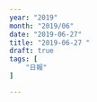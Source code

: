 ```yaml
---
year: "2019"
month: "2019/06"
date: "2019-06-27"
title: "2019-06-27 "
draft: true
tags: [
    "日報"
]

---
```



